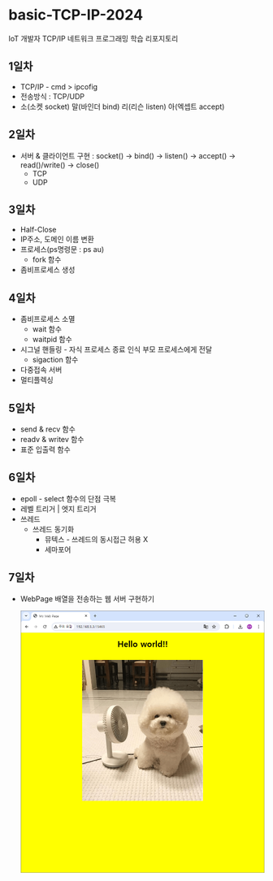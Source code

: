 # basic-TCP-IP-2024
IoT 개발자 TCP/IP 네트워크 프로그래밍 학습 리포지토리

## 1일차
- TCP/IP - cmd > ipcofig
- 전송방식 : TCP/UDP
- 소(소켓 socket) 말(바인더 bind) 리(리슨 listen) 아(엑셉트 accept)

## 2일차
- 서버 & 클라이언트 구현 : socket() -> bind() -> listen() -> accept() -> read()/write() -> close()
    - TCP
    - UDP

## 3일차
- Half-Close
- IP주소, 도메인 이름 변환
- 프로세스(ps명령문 : ps au)
    - fork 함수 
- 좀비프로세스 생성

## 4일차
- 좀비프로세스 소멸
    - wait 함수
    - waitpid 함수
- 시그널 핸들링 - 자식 프로세스 종료 인식 부모 프로세스에게 전달
    - sigaction 함수
- 다중접속 서버
- 멀티플렉싱

## 5일차
- send & recv 함수
- readv & writev 함수
- 표준 입출력 함수

## 6일차
- epoll - select 함수의 단점 극복
- 레벨 트리거 | 엣지 트리거
- 쓰레드 
    - 쓰레드 동기화
        - 뮤텍스 - 쓰레드의 동시접근 허용 X
        - 세마포어

## 7일차
- WebPage 배열을 전송하는 웹 서버 구현하기

    ![웹서버](https://raw.githubusercontent.com/LEUNSU/basic-TCP-IP-2024/main/images/WebServer.png)
